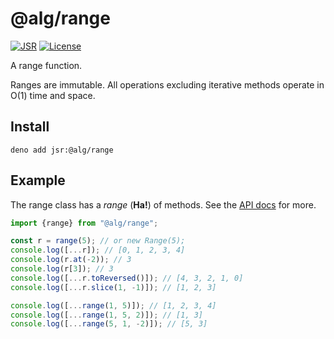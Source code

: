 # @alg/range

[![JSR](https://jsr.io/badges/@alg/range)](https://jsr.io/@alg/range)
[![License](https://img.shields.io/badge/MIT-green?label=license)](https://github.com/alg-js/range/blob/main/LICENSE)

A range function.

Ranges are immutable. All operations excluding iterative methods operate in
O(1) time and space.

## Install

```
deno add jsr:@alg/range
```

## Example

The range class has a _range_ (**Ha!**) of methods. See
the [API docs](https://jsr.io/@alg/range/doc/~/Range) for more.

```javascript
import {range} from "@alg/range";

const r = range(5); // or new Range(5);
console.log([...r]); // [0, 1, 2, 3, 4]
console.log(r.at(-2)); // 3
console.log(r[3]); // 3
console.log([...r.toReversed()]); // [4, 3, 2, 1, 0]
console.log([...r.slice(1, -1)]); // [1, 2, 3]

console.log([...range(1, 5)]); // [1, 2, 3, 4]
console.log([...range(1, 5, 2)]); // [1, 3]
console.log([...range(5, 1, -2)]); // [5, 3]
```
